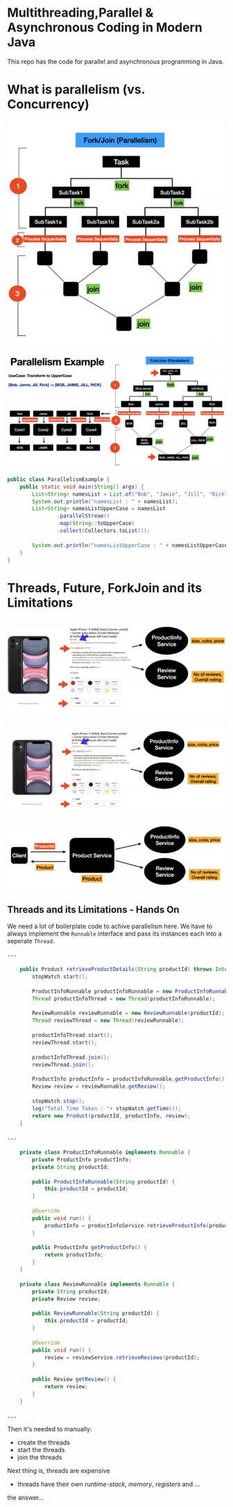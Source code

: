 # Multithreading,Parallel & Asynchronous Coding in Modern Java
This repo has the code for parallel and asynchronous programming in Java.

# What is parallelism (vs. Concurrency) 
![](parallel-1.png)

![](parallel-2.png)

```java
public class ParallelismExample {
    public static void main(String[] args) {
        List<String> namesList = List.of("Bob", "Jamie", "Jill", "Rick");
        System.out.println("namesList : " + namesList);
        List<String> namesListUpperCase = namesList
                .parallelStream()
                .map(String::toUpperCase)
                .collect(Collectors.toList());

        System.out.println("namesListUpperCase : " + namesListUpperCase);
    }
}
```
# Threads, Future, ForkJoin and its Limitations
![](product-service-1.png)

![](product-service-2.png)

![](product-service-3.png)

## Threads and its Limitations - Hands On

We need a lot of boilerplate code to achive parallelism here. We have to always implement the `Runnable` interface and pass its instances each into a seperate `Thread`.
```java
...

    public Product retrieveProductDetails(String productId) throws InterruptedException {
        stopWatch.start();

        ProductInfoRunnable productInfoRunnable = new ProductInfoRunnable(productId);
        Thread productInfoThread = new Thread(productInfoRunnable);

        ReviewRunnable reviewRunnable = new ReviewRunnable(productId);
        Thread reviewThread = new Thread(reviewRunnable);

        productInfoThread.start();
        reviewThread.start();

        productInfoThread.join();
        reviewThread.join();

        ProductInfo productInfo = productInfoRunnable.getProductInfo();
        Review review = reviewRunnable.getReview();

        stopWatch.stop();
        log("Total Time Taken : "+ stopWatch.getTime());
        return new Product(productId, productInfo, review);
    }

...

    private class ProductInfoRunnable implements Runnable {
        private ProductInfo productInfo;
        private String productId;

        public ProductInfoRunnable(String productId) {
            this.productId = productId;
        }

        @Override
        public void run() {
            productInfo = productInfoService.retrieveProductInfo(productId);
        }

        public ProductInfo getProductInfo() {
            return productInfo;
        }
    }

    private class ReviewRunnable implements Runnable {
        private String productId;
        private Review review;

        public ReviewRunnable(String productId) {
            this.productId = productId;
        }

        @Override
        public void run() {
            review = reviewService.retrieveReviews(productId);
        }

        public Review getReview() {
            return review;
        }
    }

...
```
Then it's needed to manually:
- create the threads
- start the threads
- join the threads

Next thing is, threads are expensive
- threads have their own *runtime-stack*, *memory*, *registers* and ...

the answer...



